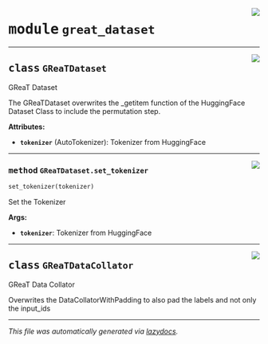 <!-- markdownlint-disable -->

<a href="https://github.com/kathrinse/be_great/tree/main/be_great\great_dataset.py#L0"><img align="right" style="float:right;" src="https://img.shields.io/badge/-source-cccccc?style=flat-square"></a>

# <kbd>module</kbd> `great_dataset`






---

<a href="https://github.com/kathrinse/be_great/tree/main/be_great\great_dataset.py#L9"><img align="right" style="float:right;" src="https://img.shields.io/badge/-source-cccccc?style=flat-square"></a>

## <kbd>class</kbd> `GReaTDataset`
GReaT Dataset 

The GReaTDataset overwrites the _getitem function of the HuggingFace Dataset Class to include the permutation step. 



**Attributes:**
 
 - <b>`tokenizer`</b> (AutoTokenizer):  Tokenizer from HuggingFace 


---



<a href="https://github.com/kathrinse/be_great/tree/main/be_great\great_dataset.py#L17"><img align="right" style="float:right;" src="https://img.shields.io/badge/-source-cccccc?style=flat-square"></a>

### <kbd>method</kbd> `GReaTDataset.set_tokenizer`

```python
set_tokenizer(tokenizer)
```

Set the Tokenizer 



**Args:**
 
 - <b>`tokenizer`</b>:  Tokenizer from HuggingFace 


---

<a href="https://github.com/kathrinse/be_great/tree/main/be_great\great_dataset.py#L45"><img align="right" style="float:right;" src="https://img.shields.io/badge/-source-cccccc?style=flat-square"></a>

## <kbd>class</kbd> `GReaTDataCollator`
GReaT Data Collator 

Overwrites the DataCollatorWithPadding to also pad the labels and not only the input_ids 







---

_This file was automatically generated via [lazydocs](https://github.com/ml-tooling/lazydocs)._
